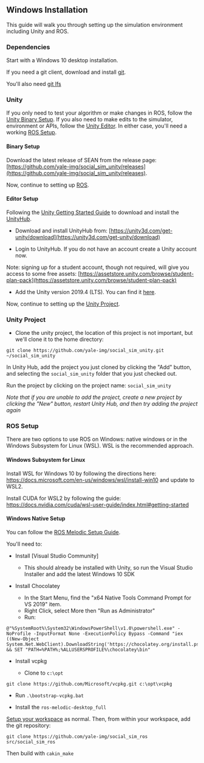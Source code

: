 ## Windows Installation

This guide will walk you through setting up the simulation environment including Unity and ROS.

### Dependencies

Start with a Windows 10 desktop installation.

If you need a git client, download and install [git](https://git-scm.com).

You'll also need [git lfs](https://git-lfs.github.com)

### Unity

If you only need to test your algorithm or make changes in ROS, follow the [Unity Binary Setup](#binary-setup). If you also need to make edits to the simulator, environment or APIs, follow the [Unity Editor](#editor-setup). In either case, you'll need a working [ROS Setup](#ros-setup).

#### Binary Setup

Download the latest release of SEAN from the release page: [https://github.com/yale-img/social_sim_unity/releases](https://github.com/yale-img/social_sim_unity/releases).

Now, continue to setting up [ROS](#ros-setup).

#### Editor Setup

Following the [Unity Getting Started Guide](https://docs.unity3d.com/Manual/GettingStartedInstallingHub.html) to download and install the [UnityHub](https://unity3d.com/get-unity/download).

- Download and install UnityHub from: [https://unity3d.com/get-unity/download](https://unity3d.com/get-unity/download)

- Login to UnityHub. If you do not have an account create a Unity account now.

Note: signing up for a student account, though not required, will give you access to some free assets: [https://assetstore.unity.com/browse/student-plan-pack](https://assetstore.unity.com/browse/student-plan-pack)

- Add the Unity version 2019.4 (LTS). You can find it [here](https://unity3d.com/unity/qa/lts-releases?_ga=2.203078097.1539413933.1593667443-691579140.1593667443).


Now, continue to setting up the [Unity Project](#unity-project).

### Unity Project

- Clone the unity project, the location of this project is not important, but we'll clone it to the home directory:

```
git clone https://github.com/yale-img/social_sim_unity.git ~/social_sim_unity
```

In Unity Hub, add the project you just cloned by clicking the "Add" button, and selecting the `social_sim_unity` folder that you just checked out.

Run the project by clicking on the project name: `social_sim_unity`

*Note that if you are unable to add the project, create a new project by clicking the "New" button, restart Unity Hub, and then try adding the project again*

### ROS Setup

There are two options to use ROS on Windows: native windows or in the Windows Subsystem for Linux (WSL). WSL is the recommended approach.

#### Windows Subsystem for Linux

Install WSL for Windows 10 by following the directions here: https://docs.microsoft.com/en-us/windows/wsl/install-win10 and update to WSL2.

Install CUDA for WSL2 by following the guide: https://docs.nvidia.com/cuda/wsl-user-guide/index.html#getting-started

#### Windows Native Setup

You can follow the [ROS Melodic Setup Guide](http://wiki.ros.org/Installation/Windows).

You'll need to:

- Install [Visual Studio Community]

  - This should already be installed with Unity, so run the Visual Studio Installer and add the latest Windows 10 SDK

- Install Chocolatey

  - In the Start Menu, find the "x64 Native Tools Command Prompt for VS 2019" item.
  - Right Click, select More then "Run as Administrator"
  - Run:

```
@"%SystemRoot%\System32\WindowsPowerShell\v1.0\powershell.exe" -NoProfile -InputFormat None -ExecutionPolicy Bypass -Command "iex ((New-Object System.Net.WebClient).DownloadString('https://chocolatey.org/install.ps1'))" && SET "PATH=%PATH%;%ALLUSERSPROFILE%\chocolatey\bin"
```

- Install vcpkg

  - Clone to `c:\opt`

```
git clone https://github.com/Microsoft/vcpkg.git c:\opt\vcpkg
```

  - Run `.\bootstrap-vcpkg.bat`

- Install the `ros-melodic-desktop_full`

[Setup your workspace](http://wiki.ros.org/catkin/Tutorials/create_a_workspace) as normal. Then, from within your workspace, add the git repository:

```
git clone https://github.com/yale-img/social_sim_ros src/social_sim_ros
```

Then build with `cakin_make`
